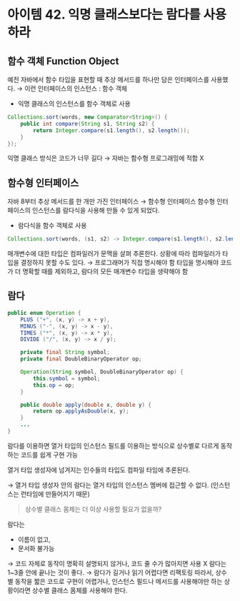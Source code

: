 # 아이템 42. 익명 클래스보다는 람다를 사용하라

## 함수 객체 Function Object

예전 자바에서 함수 타입을 표현할 때 추상 메서드를 하나만 담은 인터페이스를 사용했다.
→ 이런 인터페이스의 인스턴스 : 함수 객체

- 익명 클래스의 인스턴스를 함수 객체로 사용

```java
Collections.sort(words, new Comparator<String>() {
	public int compare(String s1, String s2) {
		return Integer.compare(s1.length(), s2.length());
	}
});
```

익명 클래스 방식은 코드가 너무 길다 → 자바는 함수형 프로그래밍에 적합 X

## 함수형 인터페이스

자바 8부터 추상 메서드를 한 개만 가진 인터페이스 → 함수형 인터페이스
함수형 인터페이스의 인스턴스를 람다식을 사용해 만들 수 있게 되었다.

- 람다식을 함수 객체로 사용

```java
Collections.sort(words, (s1, s2) -> Integer.compare(s1.length(), s2.length()));
```

매개변수에 대한 타입은 컴파일러가 문맥을 살펴 추론한다.
상황에 따라 컴파일러가 타입을 결정하지 못할 수도 있다.
→ 프로그래머가 직접 명시해야 함
타입을 명시해야 코드가 더 명확할 때를 제외하고, 람다의 모든 매개변수 타입을 생략해야 함

## 람다

```java
public enum Operation {
	PLUS ("+", (x, y) -> x + y),
	MINUS ("-", (x, y) -> x - y),
	TIMES ("*", (x, y) -> x * y),
	DIVIDE ("/", (x, y) -> x / y);

	private final String symbol;
	private final DoubleBinaryOperator op;

	Operation(String symbol, DoubleBinaryOperator op) {
		this.symbol = symbol;
		this.op = op;
	}

	public double apply(double x, double y) {
		return op.applyAsDouble(x, y);
	}
	...
}
```

람다를 이용하면 열거 타입의 인스턴스 필드를 이용하는 방식으로 상수별로 다르게 동작하는 코드를 쉽게 구현 가능

열거 타입 생성자에 넘겨지는 인수들의 타입도 컴파일 타임에 추론된다.

→ 열거 타입 생성자 안의 람다는 열거 타입의 인스턴스 멤버에 접근할 수 없다.
(인스턴스는 런타임에 만들어지기 때문)

> 상수별 클래스 몸체는 더 이상 사용할 필요가 없을까?

람다는

- 이름이 없고,
- 문서화 불가능

→ 코드 자체로 동작이 명확히 설명되지 않거나, 코드 줄 수가 많아지면 사용 X
람다는 1~3줄 안에 끝나는 것이 좋다. → 람다가 길거나 읽기 어렵다면 리팩토링
따라서, 상수별 동작을 짧은 코드로 구현이 어렵거나, 인스턴스 필드나 메서드를 사용해야만 하는 상황이라면 상수별 클래스 몸체를 사용해야 한다.
